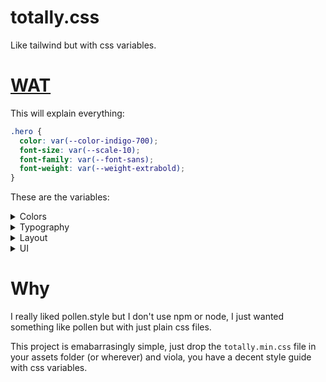 # totally.css

Like tailwind but with css variables.

# [WAT](https://www.destroyallsoftware.com/talks/wat)

This will explain everything:

```css
.hero {
  color: var(--color-indigo-700);
  font-size: var(--scale-10);
  font-family: var(--font-sans);
  font-weight: var(--weight-extrabold);
}
```

These are the variables:

<details>
<summary>Colors</summary>

| Rule | Variable | Property |
| ---  | ---      | ---      |
| color            | --color-black      | #1a202c                 |
| color            | --color-grey-100   | #f7fafc                 |
| color            | --color-grey-300   | #e2e8f0                 |
| color            | --color-grey-500   | #a0aec0                 |
| color            | --color-grey-700   | #4a5568                 |
| color            | --color-grey       | var(--color-grey-500)   |
| color            | --color-red-300    | #fc8181                 |
| color            | --color-red-500    | #e53e3e                 |
| color            | --color-red-700    | #c53030                 |
| color            | --color-red        | var(--color-red-500)    |
| color            | --color-green-300  | #9ae6b4                 |
| color            | --color-green-500  | #48bb78                 |
| color            | --color-green-700  | #2f855a                 |
| color            | --color-green      | var(--color-green-500)  |
| color            | --color-blue-300   | #63b3ed                 |
| color            | --color-blue-500   | #4299e1                 |
| color            | --color-blue-700   | #3182ce                 |
| color            | --color-blue       | var(--color-blue-500)   |
| color            | --color-pink-300   | #fbb6ce                 |
| color            | --color-pink-500   | #ed64a6                 |
| color            | --color-pink-700   | #d53f8c                 |
| color            | --color-pink       | var(--color-pink-500)   |
| color            | --color-purple-300 | #b794f4                 |
| color            | --color-purple-500 | #805ad5                 |
| color            | --color-purple-700 | #6b46c1                 |
| color            | --color-purple     | var(--color-purple-500) |
| color            | --color-teal-300   | #81e6d9                 |
| color            | --color-teal-500   | #38b2ac                 |
| color            | --color-teal-700   | #2c7a7b                 |
| color            | --color-teal       | var(--color-teal-500)   |
| color            | --color-indigo-300 | #7f9cf5                 |
| color            | --color-indigo-500 | #5a67d8                 |
| color            | --color-indigo-700 | #4c51bf                 |
| color            | --color-indigo     | var(--color-indigo-500) |
| color            | --color-yellow-300 | #faf089                 |
| color            | --color-yellow-500 | #ecc94b                 |
| color            | --color-yellow-700 | #d69e2e                 |
| color            | --color-yellow     | var(--color-yellow-500) |
| color            | --color-orange-300 | #fbd38d                 |
| color            | --color-orange-500 | #ed8936                 |
| color            | --color-orange-700 | #dd6b20                 |
| color            | --color-orange     | var(--color-orange-500) |
| color            | --color-brown-300  | #a1887f                 |
| color            | --color-brown-500  | #795548                 |
| color            | --color-brown-700  | #5d4037                 |
| color            | --color-brown      | var(--color-brown-500)  |
| background-color | --color-black      | #1a202c                 |
| background-color | --color-grey-100   | #f7fafc                 |
| background-color | --color-grey-300   | #e2e8f0                 |
| background-color | --color-grey-500   | #a0aec0                 |
| background-color | --color-grey-700   | #4a5568                 |
| background-color | --color-grey       | var(--color-grey-500)   |
| background-color | --color-red-300    | #fc8181                 |
| background-color | --color-red-500    | #e53e3e                 |
| background-color | --color-red-700    | #c53030                 |
| background-color | --color-red        | var(--color-red-500)    |
| background-color | --color-green-300  | #9ae6b4                 |
| background-color | --color-green-500  | #48bb78                 |
| background-color | --color-green-700  | #2f855a                 |
| background-color | --color-green      | var(--color-green-500)  |
| background-color | --color-blue-300   | #63b3ed                 |
| background-color | --color-blue-500   | #4299e1                 |
| background-color | --color-blue-700   | #3182ce                 |
| background-color | --color-blue       | var(--color-blue-500)   |
| background-color | --color-pink-300   | #fbb6ce                 |
| background-color | --color-pink-500   | #ed64a6                 |
| background-color | --color-pink-700   | #d53f8c                 |
| background-color | --color-pink       | var(--color-pink-500)   |
| background-color | --color-purple-300 | #b794f4                 |
| background-color | --color-purple-500 | #805ad5                 |
| background-color | --color-purple-700 | #6b46c1                 |
| background-color | --color-purple     | var(--color-purple-500) |
| background-color | --color-teal-300   | #81e6d9                 |
| background-color | --color-teal-500   | #38b2ac                 |
| background-color | --color-teal-700   | #2c7a7b                 |
| background-color | --color-teal       | var(--color-teal-500)   |
| background-color | --color-indigo-300 | #7f9cf5                 |
| background-color | --color-indigo-500 | #5a67d8                 |
| background-color | --color-indigo-700 | #4c51bf                 |
| background-color | --color-indigo     | var(--color-indigo-500) |
| background-color | --color-yellow-300 | #faf089                 |
| background-color | --color-yellow-500 | #ecc94b                 |
| background-color | --color-yellow-700 | #d69e2e                 |
| background-color | --color-yellow     | var(--color-yellow-500) |
| background-color | --color-orange-300 | #fbd38d                 |
| background-color | --color-orange-500 | #ed8936                 |
| background-color | --color-orange-700 | #dd6b20                 |
| background-color | --color-orange     | var(--color-orange-500) |
| background-color | --color-brown-300  | #a1887f                 |
| background-color | --color-brown-500  | #795548                 |
| background-color | --color-brown-700  | #5d4037                 |
| background-color | --color-brown      | var(--color-brown-500)  |

</details>
<details>
<summary>Typography</summary>

| Rule | Variable | Property |
| ---  | ---      | ---      |
| font-size      | --scale-0          | 1rem                                                                                     |
| font-size      | --scale-1          | 1.125rem                                                                                 |
| font-size      | --scale-2          | 1.25rem                                                                                  |
| font-size      | --scale-3          | 1.5rem                                                                                   |
| font-size      | --scale-4          | 1.875rem                                                                                 |
| font-size      | --scale-5          | 2.25rem                                                                                  |
| font-size      | --scale-6          | 3rem                                                                                     |
| font-size      | --scale-7          | 3.75rem                                                                                  |
| font-size      | --scale-8          | 4.5rem                                                                                   |
| font-size      | --scale-9          | 6rem                                                                                     |
| font-size      | --scale-10         | 8rem                                                                                     |
| font-size      | --scale-000        | 0.75rem                                                                                  |
| font-size      | --scale-00         | 0.875rem                                                                                 |
| font-family    | --font-sans        | system-ui, -apple-system, Segoe UI, Roboto, Noto Sans, Ubuntu, Cantarell, Helvetica Neue |
| font-family    | --font-serif       | Georgia, Cambria, "Times New Roman", Times, serif                                        |
| font-family    | --font-mono        | Consolas, Menlo, Monaco, "Liberation Mono", monospace                                    |
| font-weight    | --weight-light     | 300                                                                                      |
| font-weight    | --weight-regular   | 400                                                                                      |
| font-weight    | --weight-medium    | 500                                                                                      |
| font-weight    | --weight-semibold  | 600                                                                                      |
| font-weight    | --weight-bold      | 700                                                                                      |
| font-weight    | --weight-extrabold | 800                                                                                      |
| font-weight    | --weight-black     | 900                                                                                      |
| line-height    | --line-none        | 1                                                                                        |
| line-height    | --line-xs          | 1.125                                                                                    |
| line-height    | --line-sm          | 1.275                                                                                    |
| line-height    | --line-md          | 1.5                                                                                      |
| line-height    | --line-lg          | 1.625                                                                                    |
| line-height    | --line-xl          | 2                                                                                        |
| letter-spacing | --letter-xs        | -0.05em                                                                                  |
| letter-spacing | --letter-sm        | -0.025em                                                                                 |
| letter-spacing | --letter-none      | 0em                                                                                      |
| letter-spacing | --letter-lg        | 0.025em                                                                                  |
| letter-spacing | --letter-xl        | 0.05em                                                                                   |
| max-width      | --prose-xs         | 45ch                                                                                     |
| max-width      | --prose-sm         | 55ch                                                                                     |
| max-width      | --prose-md         | 65ch                                                                                     |
| max-width      | --prose-lg         | 75ch                                                                                     |
| max-width      | --prose-xl         | 85ch                                                                                     |

</details>
<details>
<summary>Layout</summary>

| Rule | Variable | Property |
| ---  | ---      | ---      |
| margin    | --size-1      | 4px         |
| margin    | --size-2      | 8px         |
| margin    | --size-3      | 12px        |
| margin    | --size-4      | 16px        |
| margin    | --size-5      | 20px        |
| margin    | --size-6      | 24px        |
| margin    | --size-7      | 28px        |
| margin    | --size-8      | 32px        |
| margin    | --size-9      | 36px        |
| margin    | --size-10     | 40px        |
| margin    | --size-11     | 44px        |
| margin    | --size-12     | 48px        |
| margin    | --size-14     | 56px        |
| margin    | --size-16     | 64px        |
| margin    | --size-20     | 80px        |
| margin    | --size-24     | 96px        |
| margin    | --size-28     | 112px       |
| margin    | --size-32     | 128px       |
| margin    | --size-36     | 144px       |
| margin    | --size-40     | 160px       |
| margin    | --size-44     | 176px       |
| margin    | --size-48     | 192px       |
| margin    | --size-52     | 208px       |
| margin    | --size-56     | 224px       |
| margin    | --size-60     | 240px       |
| margin    | --size-64     | 256px       |
| margin    | --size-72     | 288px       |
| margin    | --size-80     | 320px       |
| margin    | --size-96     | 384px       |
| margin    | --size-px     | 1px         |
| margin    | --size-full   | 100%        |
| margin    | --size-screen | 100vw       |
| margin    | --size-min    | min-content |
| margin    | --size-max    | max-content |
| padding   | --size-1      | 4px         |
| padding   | --size-2      | 8px         |
| padding   | --size-3      | 12px        |
| padding   | --size-4      | 16px        |
| padding   | --size-5      | 20px        |
| padding   | --size-6      | 24px        |
| padding   | --size-7      | 28px        |
| padding   | --size-8      | 32px        |
| padding   | --size-9      | 36px        |
| padding   | --size-10     | 40px        |
| padding   | --size-11     | 44px        |
| padding   | --size-12     | 48px        |
| padding   | --size-14     | 56px        |
| padding   | --size-16     | 64px        |
| padding   | --size-20     | 80px        |
| padding   | --size-24     | 96px        |
| padding   | --size-28     | 112px       |
| padding   | --size-32     | 128px       |
| padding   | --size-36     | 144px       |
| padding   | --size-40     | 160px       |
| padding   | --size-44     | 176px       |
| padding   | --size-48     | 192px       |
| padding   | --size-52     | 208px       |
| padding   | --size-56     | 224px       |
| padding   | --size-60     | 240px       |
| padding   | --size-64     | 256px       |
| padding   | --size-72     | 288px       |
| padding   | --size-80     | 320px       |
| padding   | --size-96     | 384px       |
| padding   | --size-px     | 1px         |
| padding   | --size-full   | 100%        |
| padding   | --size-screen | 100vw       |
| padding   | --size-min    | min-content |
| padding   | --size-max    | max-content |
| width     | --size-1      | 4px         |
| width     | --size-2      | 8px         |
| width     | --size-3      | 12px        |
| width     | --size-4      | 16px        |
| width     | --size-5      | 20px        |
| width     | --size-6      | 24px        |
| width     | --size-7      | 28px        |
| width     | --size-8      | 32px        |
| width     | --size-9      | 36px        |
| width     | --size-10     | 40px        |
| width     | --size-11     | 44px        |
| width     | --size-12     | 48px        |
| width     | --size-14     | 56px        |
| width     | --size-16     | 64px        |
| width     | --size-20     | 80px        |
| width     | --size-24     | 96px        |
| width     | --size-28     | 112px       |
| width     | --size-32     | 128px       |
| width     | --size-36     | 144px       |
| width     | --size-40     | 160px       |
| width     | --size-44     | 176px       |
| width     | --size-48     | 192px       |
| width     | --size-52     | 208px       |
| width     | --size-56     | 224px       |
| width     | --size-60     | 240px       |
| width     | --size-64     | 256px       |
| width     | --size-72     | 288px       |
| width     | --size-80     | 320px       |
| width     | --size-96     | 384px       |
| width     | --size-px     | 1px         |
| width     | --size-full   | 100%        |
| width     | --size-screen | 100vw       |
| width     | --size-min    | min-content |
| width     | --size-max    | max-content |
| height    | --size-1      | 4px         |
| height    | --size-2      | 8px         |
| height    | --size-3      | 12px        |
| height    | --size-4      | 16px        |
| height    | --size-5      | 20px        |
| height    | --size-6      | 24px        |
| height    | --size-7      | 28px        |
| height    | --size-8      | 32px        |
| height    | --size-9      | 36px        |
| height    | --size-10     | 40px        |
| height    | --size-11     | 44px        |
| height    | --size-12     | 48px        |
| height    | --size-14     | 56px        |
| height    | --size-16     | 64px        |
| height    | --size-20     | 80px        |
| height    | --size-24     | 96px        |
| height    | --size-28     | 112px       |
| height    | --size-32     | 128px       |
| height    | --size-36     | 144px       |
| height    | --size-40     | 160px       |
| height    | --size-44     | 176px       |
| height    | --size-48     | 192px       |
| height    | --size-52     | 208px       |
| height    | --size-56     | 224px       |
| height    | --size-60     | 240px       |
| height    | --size-64     | 256px       |
| height    | --size-72     | 288px       |
| height    | --size-80     | 320px       |
| height    | --size-96     | 384px       |
| height    | --size-px     | 1px         |
| height    | --size-full   | 100%        |
| height    | --size-screen | 100vw       |
| height    | --size-min    | min-content |
| height    | --size-max    | max-content |
| max-width | --width-xs    | 480px       |
| max-width | --width-sm    | 640px       |
| max-width | --width-md    | 768px       |
| max-width | --width-lg    | 1024px      |
| max-width | --width-xl    | 1280px      |

</details>
<details>
<summary>UI</summary>

| Rule | Variable | Property |
| ---  | ---      | ---      |
| border-radius   | --radius-100        | 100%                                                                    |
| border-radius   | --radius-xs         | 3px                                                                     |
| border-radius   | --radius-sm         | 6px                                                                     |
| border-radius   | --radius-md         | 8px                                                                     |
| border-radius   | --radius-lg         | 12px                                                                    |
| border-radius   | --radius-xl         | 16px                                                                    |
| border-radius   | --radius-full       | 9999px                                                                  |
| box-shadow      | --elevation-1       | 0 1px 2px 0 rgba(0, 0, 0, 0.05)                                         |
| box-shadow      | --elevation-2       | 0 1px 3px 0 rgba(0, 0, 0, 0.1), 0 1px 2px 0 rgba(0, 0, 0, 0.06)         |
| box-shadow      | --elevation-3       | 0 4px 6px -2px rgba(0, 0, 0, 0.1), 0 2px 4px -2px rgba(0, 0, 0, 0.06)   |
| box-shadow      | --elevation-4       | 0 12px 16px -4px rgba(0, 0, 0, 0.1), 0 4px 6px -2px rgba(0, 0, 0, 0.05) |
| box-shadow      | --elevation-5       | 0 20px 24px -4px rgba(0, 0, 0, 0.1), 0 8px 8px -4px rgba(0, 0, 0, 0.04) |
| box-shadow      | --elevation-6       | 0 24px 48px -12px rgba(0, 0, 0, 0.25)                                   |
| box-shadow      | --elevation-7       | 0 32px 64px -12px rgba(0, 0, 0, 0.2)                                    |
| backdrop-filter | --blur-xs           | blur(4px)                                                               |
| backdrop-filter | --blur-sm           | blur(8px)                                                               |
| backdrop-filter | --blur-md           | blur(16px)                                                              |
| backdrop-filter | --blur-lg           | blur(24px)                                                              |
| backdrop-filter | --blur-xl           | blur(40px)                                                              |
| transition      | --easing-standard   | cubic-bezier(0.4, 0, 0.2, 1)                                            |
| transition      | --easing-accelerate | cubic-bezier(0.4, 0, 1, 1)                                              |
| transition      | --easing-decelerate | cubic-bezier(0, 0, 0.2, 1)                                              |
| z-index         | --layer-1           | 10                                                                      |
| z-index         | --layer-2           | 20                                                                      |
| z-index         | --layer-3           | 30                                                                      |
| z-index         | --layer-4           | 40                                                                      |
| z-index         | --layer-5           | 50                                                                      |
| z-index         | --layer-below       | -1                                                                      |
| z-index         | --layer-top         | 2147483647                                                              |

</details>


# Why

I really liked pollen.style but I don't use npm or node,
I just wanted something like pollen but with just plain css files.

This project is emabarrasingly simple, just drop the `totally.min.css` file in your
assets folder (or wherever) and viola, you have a decent style guide
with css variables.
